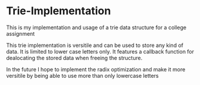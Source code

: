 # Trie-Implementation
This is my implementation and usage of a trie data structure for a college assignment

This trie implementation is versitile and can be used to store any kind of data. 
It is limited to lower case letters only. 
It features a callback function for dealocating the stored data when freeing the structure. 

In the future I hope to implement the radix optimization and make it more versitile by being able to use more than only lowercase letters
